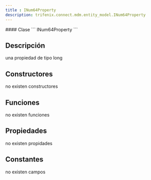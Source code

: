 ```yaml
---
title : INum64Property
description: trifenix.connect.mdm.entity_model.INum64Property
---
```




<CodeBlock slots = 'heading, code' repeat = '1' languages = 'C#' />
#### Clase
```
INum64Property
```

## Descripción
una propiedad de tipo long
## Constructores

no existen constructores


## Funciones

no existen funciones

## Propiedades

no existen propidades

## Constantes
no existen campos

